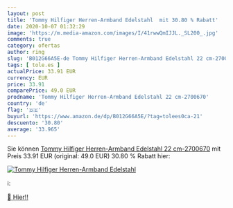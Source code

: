 ```yaml
---
layout: post
title: 'Tommy Hilfiger Herren-Armband Edelstahl  mit 30.80 % Rabatt'
date: 2020-10-07 01:32:29
image: 'https://m.media-amazon.com/images/I/41rwwQmIJJL._SL200_.jpg'
comments: true
category: ofertas
author: ring
slug: 'B012G66A5E-de Tommy Hilfiger Herren-Armband Edelstahl 22 cm-2700670'
tags: [ tole.es ]
actualPrice: 33.91 EUR
currency: EUR
price: 33.91
comparePrice: 49.0 EUR
prodname: 'Tommy Hilfiger Herren-Armband Edelstahl 22 cm-2700670'
country: 'de'
flag: '🇩🇪'
buyurl: 'https://www.amazon.de/dp/B012G66A5E/?tag=tolees0ca-21'
descuento: '30.80'
average: '33.965'
---
```


Sie können [Tommy Hilfiger Herren-Armband Edelstahl 22 cm-2700670](https://www.amazon.de/dp/B012G66A5E/?tag=tolees0ca-21) mit Preis 33.91 EUR (original: 49.0 EUR) 30.80 % Rabatt hier:

[![Tommy Hilfiger Herren-Armband Edelstahl ](https://m.media-amazon.com/images/I/41rwwQmIJJL._SL200_.jpg)](https://www.amazon.de/dp/B012G66A5E/?tag=tolees0ca-21)

ℹ️:


[🛒 Hier!!](https://www.amazon.de/dp/B012G66A5E/?tag=tolees0ca-21)
